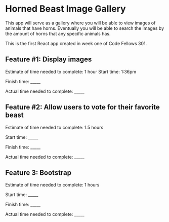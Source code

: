 # Horned Beast Image Gallery

This app will serve as a gallery where you will be able to view images of animals that have horns. Eventually you will be able to search the images by the amount of horns that any specific animals has.

This is the first React app created in week one of Code Fellows 301.


## Feature #1: Display images

Estimate of time needed to complete: 1 hour
Start time: 1:36pm

Finish time: _____

Actual time needed to complete: _____

## Feature #2: Allow users to vote for their favorite beast

Estimate of time needed to complete: 1.5 hours

Start time: _____

Finish time: _____

Actual time needed to complete: _____

## Feature 3: Bootstrap

Estimate of time needed to complete: 1 hours

Start time: _____

Finish time: _____

Actual time needed to complete: _____